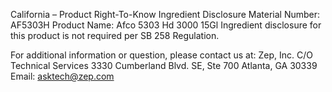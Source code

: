  
 
 
California – Product Right-To-Know Ingredient Disclosure 
Material Number: AF5303H 
Product Name: Afco 5303 Hd 3000 15Gl 
Ingredient disclosure for this product is not required per SB 258 Regulation. 
 
For additional information or question, please contact us at: 
Zep, Inc. 
C/O Technical Services 
3330 Cumberland Blvd. SE, Ste 700 
Atlanta, GA 30339 
Email: asktech@zep.com 
 
 
 
 
